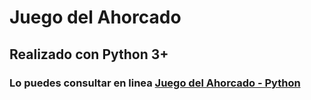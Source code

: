 # Juego del Ahorcado

## Realizado con Python 3+

### Lo puedes consultar en linea [Juego del Ahorcado - Python](http://www.fmattaperdomo.co)




